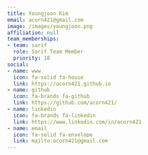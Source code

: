 ```yaml
---
title: Youngjoon Kim
email: acorn421@gmail.com
image: /images/youngjoon.png
affiliation: null
team_memberships:
- team: sarif
  role: Sarif Team Member
  priority: 10
social:
- name: www
  icon: fa-solid fa-house
  link: https://acorn421.github.io
- name: github
  icon: fa-brands fa-github
  link: https://github.com/acorn421/
- name: linkedin
  icon: fa-brands fa-linkedin
  link: https://www.linkedin.com/in/acorn421
- name: email
  icon: fa-solid fa-envelope
  link: mailto:acorn421@gmail.com
---
```



